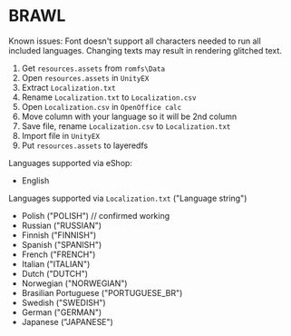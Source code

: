 # BRAWL

Known issues: Font doesn't support all characters needed to run all included languages. Changing texts may result in rendering glitched text.

1. Get `resources.assets` from `romfs\Data`
2. Open `resources.assets` in `UnityEX`
3. Extract `Localization.txt`
4. Rename `Localization.txt` to `Localization.csv`
5. Open `Localization.csv` in `OpenOffice calc`
6. Move column with your language so it will be 2nd column
6. Save file, rename `Localization.csv` to `Localization.txt`
7. Import file in `UnityEX`
8. Put `resources.assets` to layeredfs

Languages supported via eShop:
- English

Languages supported via `Localization.txt` ("Language string")
- Polish ("POLISH") // confirmed working
- Russian ("RUSSIAN")
- Finnish ("FINNISH")
- Spanish ("SPANISH")
- French ("FRENCH")
- Italian ("ITALIAN")
- Dutch ("DUTCH")
- Norwegian ("NORWEGIAN")
- Brasilian Portuguese ("PORTUGUESE_BR")
- Swedish ("SWEDISH")
- German ("GERMAN")
- Japanese ("JAPANESE")